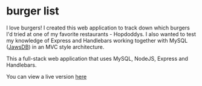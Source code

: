 # burger list


I love burgers! I created this web application to track down which burgers I'd tried at one of my favorite restaurants - Hopdoddys.  I also wanted to test my knowledge of Express and Handlebars working together with MySQL ([JawsDB](https://elements.heroku.com/addons/jawsdb)) in an MVC style architecture. 

This a full-stack web application that uses MySQL, NodeJS, Express and Handlebars.

You can view a live version [here](https://peaceful-reef-68425.herokuapp.com/)

